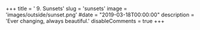 +++
title = ' 9. Sunsets'
slug = 'sunsets'
image = 'images/outside/sunset.png'
#date = "2019-03-18T00:00:00"
description = 'Ever changing, always beautiful.'
disableComments = true
+++

